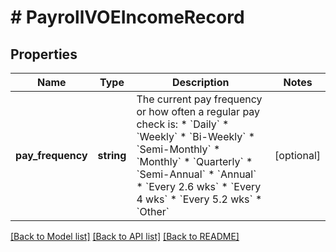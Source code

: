 # # PayrollVOEIncomeRecord

## Properties

Name | Type | Description | Notes
------------ | ------------- | ------------- | -------------
**pay_frequency** | **string** | The current pay frequency or how often a regular pay check is:  * &#x60;Daily&#x60;   * &#x60;Weekly&#x60;   * &#x60;Bi-Weekly&#x60;   * &#x60;Semi-Monthly&#x60;   * &#x60;Monthly&#x60;   * &#x60;Quarterly&#x60;   * &#x60;Semi-Annual&#x60;   * &#x60;Annual&#x60;   * &#x60;Every 2.6 wks&#x60;   * &#x60;Every 4 wks&#x60;   * &#x60;Every 5.2 wks&#x60;   * &#x60;Other&#x60; | [optional]

[[Back to Model list]](../../README.md#models) [[Back to API list]](../../README.md#endpoints) [[Back to README]](../../README.md)
